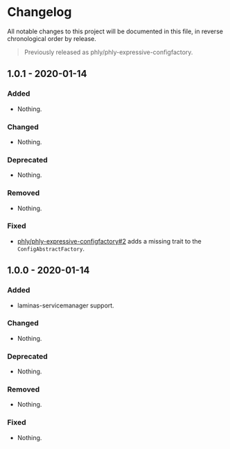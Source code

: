 # Changelog

All notable changes to this project will be documented in this file, in reverse chronological order by release.

> Previously released as phly/phly-expressive-configfactory.

## 1.0.1 - 2020-01-14

### Added

- Nothing.

### Changed

- Nothing.

### Deprecated

- Nothing.

### Removed

- Nothing.

### Fixed

- [phly/phly-expressive-configfactory#2](https://github.com/phly/phly-expressive-configfactory/pull/2) adds a missing trait to the `ConfigAbstractFactory`.

## 1.0.0 - 2020-01-14

### Added

- laminas-servicemanager support.

### Changed

- Nothing.

### Deprecated

- Nothing.

### Removed

- Nothing.

### Fixed

- Nothing.
